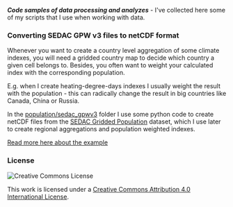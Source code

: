 **_Code samples of data processing and analyzes_** - I've collected here some of my scripts that I use when working with data.

### Converting SEDAC GPW v3 files to netCDF format
Whenever you want to create a country level aggregation of some climate indexes, you will need a gridded country map to decide which country a given cell belongs to.
Besides, you often want to weight your calculated index with the corresponding population.

E.g. when I create heating-degree-days indexes I usually weight the result with the population - this can radically change the result in big countries like Canada, China or Russia.

In the [population/sedac_gpwv3](population/sedac_gpwv3) folder I use some python code to create netCDF files from the [SEDAC Gridded Population](http://sedac.ciesin.columbia.edu/data/collection/gpw-v3) dataset, which I use later to create regional aggregations and population weighted indexes.

[Read more here about the example](population/sedac_gpwv3/README.md)

### License
![Creative Commons License](https://i.creativecommons.org/l/by/4.0/88x31.png)

This work is licensed under a [Creative Commons Attribution 4.0 International License](http://creativecommons.org/licenses/by/4.0/).